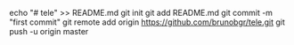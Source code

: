 echo "# tele" >> README.md
git init
git add README.md
git commit -m "first commit"
git remote add origin https://github.com/brunobgr/tele.git
git push -u origin master
